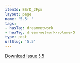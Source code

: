```yaml
---
itemId: ESrD_2Fpm
layout: page
name: '5.5: '
tags:
- hasTag: dreamnetwork
- hasTag: dream-network-volume-5
type: post
urlSlug: '5.5'
---
```

<a href="../files/pdfs/Volume_5/5.5-Dream-Network-Bulletin_Volume-5-Number-5.pdf" download="">Download issue 5.5</a>